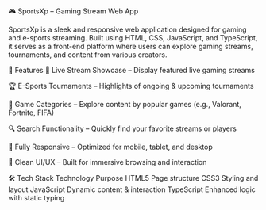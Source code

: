 🎮 SportsXp – Gaming Stream Web App

SportsXp is a sleek and responsive web application designed for gaming and e-sports streaming. Built using HTML, CSS, JavaScript, and TypeScript, it serves as a front-end platform where users can explore gaming streams, tournaments, and content from various creators.

🌟 Features
🎥 Live Stream Showcase – Display featured live gaming streams

🏆 E-Sports Tournaments – Highlights of ongoing & upcoming tournaments

👾 Game Categories – Explore content by popular games (e.g., Valorant, Fortnite, FIFA)

🔍 Search Functionality – Quickly find your favorite streams or players

📱 Fully Responsive – Optimized for mobile, tablet, and desktop

🎨 Clean UI/UX – Built for immersive browsing and interaction

🛠️ Tech Stack
Technology	Purpose
HTML5	Page structure
CSS3	Styling and layout
JavaScript	Dynamic content & interaction
TypeScript	Enhanced logic with static typing

